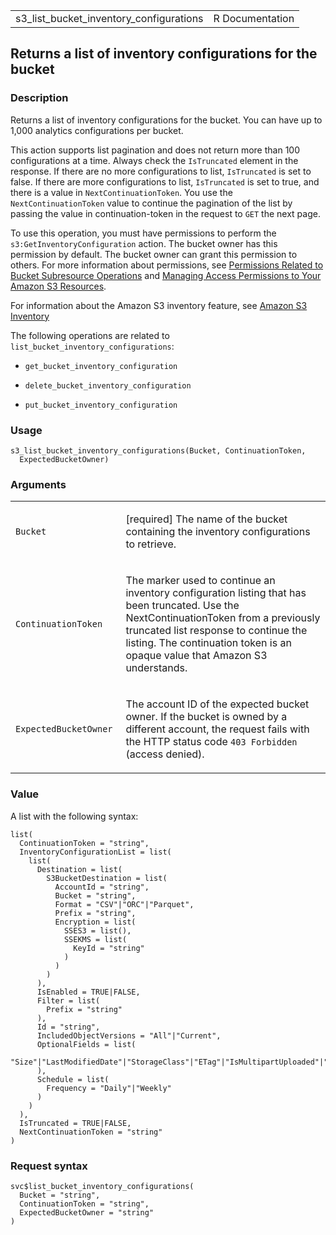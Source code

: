 <table style="width: 100%;">
<tbody>
<tr class="odd">
<td>s3_list_bucket_inventory_configurations</td>
<td style="text-align: right;">R Documentation</td>
</tr>
</tbody>
</table>

## Returns a list of inventory configurations for the bucket

### Description

Returns a list of inventory configurations for the bucket. You can have
up to 1,000 analytics configurations per bucket.

This action supports list pagination and does not return more than 100
configurations at a time. Always check the `IsTruncated` element in the
response. If there are no more configurations to list, `IsTruncated` is
set to false. If there are more configurations to list, `IsTruncated` is
set to true, and there is a value in `NextContinuationToken`. You use
the `NextContinuationToken` value to continue the pagination of the list
by passing the value in continuation-token in the request to `GET` the
next page.

To use this operation, you must have permissions to perform the
`s3:GetInventoryConfiguration` action. The bucket owner has this
permission by default. The bucket owner can grant this permission to
others. For more information about permissions, see [Permissions Related
to Bucket Subresource
Operations](https://docs.aws.amazon.com/AmazonS3/latest/userguide/using-with-s3-actions.html#using-with-s3-actions-related-to-bucket-subresources)
and [Managing Access Permissions to Your Amazon S3
Resources](https://docs.aws.amazon.com/AmazonS3/latest/userguide/s3-access-control.html).

For information about the Amazon S3 inventory feature, see [Amazon S3
Inventory](https://docs.aws.amazon.com/AmazonS3/latest/userguide/storage-inventory.html)

The following operations are related to
`list_bucket_inventory_configurations`:

-   `get_bucket_inventory_configuration`

-   `delete_bucket_inventory_configuration`

-   `put_bucket_inventory_configuration`

### Usage

    s3_list_bucket_inventory_configurations(Bucket, ContinuationToken,
      ExpectedBucketOwner)

### Arguments

<table>
<colgroup>
<col style="width: 35%" />
<col style="width: 65%" />
</colgroup>
<tbody>
<tr class="odd">
<td><code
id="s3_list_bucket_inventory_configurations_:_Bucket">Bucket</code></td>
<td><p>[required] The name of the bucket containing the inventory
configurations to retrieve.</p></td>
</tr>
<tr class="even">
<td><code
id="s3_list_bucket_inventory_configurations_:_ContinuationToken">ContinuationToken</code></td>
<td><p>The marker used to continue an inventory configuration listing
that has been truncated. Use the NextContinuationToken from a previously
truncated list response to continue the listing. The continuation token
is an opaque value that Amazon S3 understands.</p></td>
</tr>
<tr class="odd">
<td><code
id="s3_list_bucket_inventory_configurations_:_ExpectedBucketOwner">ExpectedBucketOwner</code></td>
<td><p>The account ID of the expected bucket owner. If the bucket is
owned by a different account, the request fails with the HTTP status
code <code style="white-space: pre;">⁠403 Forbidden⁠</code> (access
denied).</p></td>
</tr>
</tbody>
</table>

### Value

A list with the following syntax:

    list(
      ContinuationToken = "string",
      InventoryConfigurationList = list(
        list(
          Destination = list(
            S3BucketDestination = list(
              AccountId = "string",
              Bucket = "string",
              Format = "CSV"|"ORC"|"Parquet",
              Prefix = "string",
              Encryption = list(
                SSES3 = list(),
                SSEKMS = list(
                  KeyId = "string"
                )
              )
            )
          ),
          IsEnabled = TRUE|FALSE,
          Filter = list(
            Prefix = "string"
          ),
          Id = "string",
          IncludedObjectVersions = "All"|"Current",
          OptionalFields = list(
            "Size"|"LastModifiedDate"|"StorageClass"|"ETag"|"IsMultipartUploaded"|"ReplicationStatus"|"EncryptionStatus"|"ObjectLockRetainUntilDate"|"ObjectLockMode"|"ObjectLockLegalHoldStatus"|"IntelligentTieringAccessTier"|"BucketKeyStatus"|"ChecksumAlgorithm"
          ),
          Schedule = list(
            Frequency = "Daily"|"Weekly"
          )
        )
      ),
      IsTruncated = TRUE|FALSE,
      NextContinuationToken = "string"
    )

### Request syntax

    svc$list_bucket_inventory_configurations(
      Bucket = "string",
      ContinuationToken = "string",
      ExpectedBucketOwner = "string"
    )

